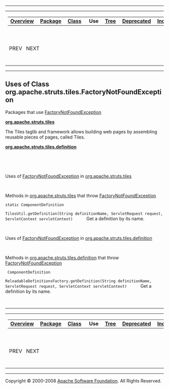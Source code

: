------------------------------------------------------------------------

<span id="navbar_top"></span> [](#skip-navbar_top "Skip navigation links")

<table>
<colgroup>
<col width="50%" />
<col width="50%" />
</colgroup>
<tbody>
<tr class="odd">
<td align="left"><span id="navbar_top_firstrow"></span>
<table>
<tbody>
<tr class="odd">
<td align="left"><a href="../../../../../overview-summary.html.md"><strong>Overview</strong></a> </td>
<td align="left"><a href="../package-summary.html.md"><strong>Package</strong></a> </td>
<td align="left"><a href="../../../../../org/apache/struts/tiles/FactoryNotFoundException.html.md" title="class in org.apache.struts.tiles"><strong>Class</strong></a> </td>
<td align="left"> <strong>Use</strong> </td>
<td align="left"><a href="../package-tree.html.md"><strong>Tree</strong></a> </td>
<td align="left"><a href="../../../../../deprecated-list.html.md"><strong>Deprecated</strong></a> </td>
<td align="left"><a href="../../../../../index-all.html.md"><strong>Index</strong></a> </td>
<td align="left"><a href="../../../../../help-doc.html.md"><strong>Help</strong></a> </td>
</tr>
</tbody>
</table></td>
<td align="left"></td>
</tr>
<tr class="even">
<td align="left"> PREV   NEXT</td>
<td align="left"><a href="../../../../../index.html.md?org/apache/struts/tiles//class-useFactoryNotFoundException.html"><strong>FRAMES</strong></a>    <a href="FactoryNotFoundException.html"><strong>NO FRAMES</strong></a>    
<a href="../../../../../allclasses-noframe.html.md"><strong>All Classes</strong></a></td>
</tr>
</tbody>
</table>

<span id="skip-navbar_top"></span>

------------------------------------------------------------------------

**Uses of Class
 org.apache.struts.tiles.FactoryNotFoundException**
---------------------------------------------------

Packages that use [FactoryNotFoundException](../../../../../org/apache/struts/tiles/FactoryNotFoundException.html.md "class in org.apache.struts.tiles")

[**org.apache.struts.tiles**](#org.apache.struts.tiles)

The Tiles taglib and framework allows building web pages by assembling reusable pieces of pages, called Tiles. 

[**org.apache.struts.tiles.definition**](#org.apache.struts.tiles.definition)

  

 

<span id="org.apache.struts.tiles"></span>

Uses of [FactoryNotFoundException](../../../../../org/apache/struts/tiles/FactoryNotFoundException.html.md "class in org.apache.struts.tiles") in [org.apache.struts.tiles](../../../../../org/apache/struts/tiles/package-summary.html)

 

Methods in [org.apache.struts.tiles](../../../../../org/apache/struts/tiles/package-summary.html.md) that throw [FactoryNotFoundException](../../../../../org/apache/struts/tiles/FactoryNotFoundException.html "class in org.apache.struts.tiles")

`static ComponentDefinition`

`TilesUtil.getDefinition(String definitionName, ServletRequest request, ServletContext servletContext)`
           Get a definition by its name.

 

<span id="org.apache.struts.tiles.definition"></span>

Uses of [FactoryNotFoundException](../../../../../org/apache/struts/tiles/FactoryNotFoundException.html.md "class in org.apache.struts.tiles") in [org.apache.struts.tiles.definition](../../../../../org/apache/struts/tiles/definition/package-summary.html)

 

Methods in [org.apache.struts.tiles.definition](../../../../../org/apache/struts/tiles/definition/package-summary.html.md) that throw [FactoryNotFoundException](../../../../../org/apache/struts/tiles/FactoryNotFoundException.html "class in org.apache.struts.tiles")

` ComponentDefinition`

`ReloadableDefinitionsFactory.getDefinition(String definitionName, ServletRequest request, ServletContext servletContext)`
           Get a definition by its name.

 

------------------------------------------------------------------------

<span id="navbar_bottom"></span> [](#skip-navbar_bottom "Skip navigation links")

<table>
<colgroup>
<col width="50%" />
<col width="50%" />
</colgroup>
<tbody>
<tr class="odd">
<td align="left"><span id="navbar_bottom_firstrow"></span>
<table>
<tbody>
<tr class="odd">
<td align="left"><a href="../../../../../overview-summary.html.md"><strong>Overview</strong></a> </td>
<td align="left"><a href="../package-summary.html.md"><strong>Package</strong></a> </td>
<td align="left"><a href="../../../../../org/apache/struts/tiles/FactoryNotFoundException.html.md" title="class in org.apache.struts.tiles"><strong>Class</strong></a> </td>
<td align="left"> <strong>Use</strong> </td>
<td align="left"><a href="../package-tree.html.md"><strong>Tree</strong></a> </td>
<td align="left"><a href="../../../../../deprecated-list.html.md"><strong>Deprecated</strong></a> </td>
<td align="left"><a href="../../../../../index-all.html.md"><strong>Index</strong></a> </td>
<td align="left"><a href="../../../../../help-doc.html.md"><strong>Help</strong></a> </td>
</tr>
</tbody>
</table></td>
<td align="left"></td>
</tr>
<tr class="even">
<td align="left"> PREV   NEXT</td>
<td align="left"><a href="../../../../../index.html.md?org/apache/struts/tiles//class-useFactoryNotFoundException.html"><strong>FRAMES</strong></a>    <a href="FactoryNotFoundException.html"><strong>NO FRAMES</strong></a>    
<a href="../../../../../allclasses-noframe.html.md"><strong>All Classes</strong></a></td>
</tr>
</tbody>
</table>

<span id="skip-navbar_bottom"></span>

------------------------------------------------------------------------

Copyright © 2000-2008 [Apache Software Foundation](http://www.apache.org/). All Rights Reserved.
